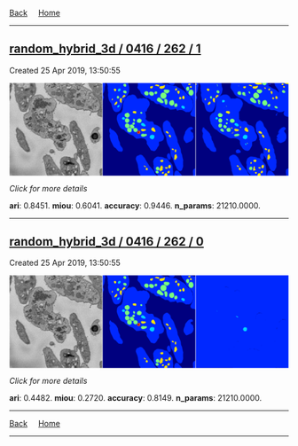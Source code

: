 
[Back](..)&nbsp;&nbsp;&nbsp;&nbsp;&nbsp;[Home](https://leapmanlab.github.io/snapshots)

---

<div class="summary"><a href="1"><h2>random_hybrid_3d / 0416 / 262 / 1</h2></a><p>Created 25 Apr 2019, 13:50:55
</p><a href="1"><img src="1/media/summary.png" align="center"></a><p>
<i>Click for more details</i>
</p></div>

**ari**: 0.8451. **miou**: 0.6041. **accuracy**: 0.9446. **n_params**: 21210.0000. 

---

<div class="summary"><a href="0"><h2>random_hybrid_3d / 0416 / 262 / 0</h2></a><p>Created 25 Apr 2019, 13:50:55
</p><a href="0"><img src="0/media/summary.png" align="center"></a><p>
<i>Click for more details</i>
</p></div>

**ari**: 0.4482. **miou**: 0.2720. **accuracy**: 0.8149. **n_params**: 21210.0000. 

---

[Back](..)&nbsp;&nbsp;&nbsp;&nbsp;&nbsp;[Home](https://leapmanlab.github.io/snapshots)

---